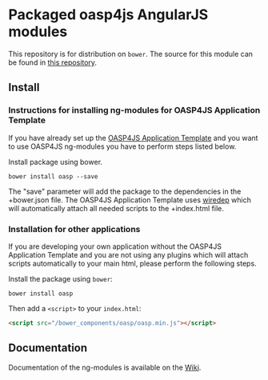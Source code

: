 # Packaged oasp4js AngularJS modules

This repository is for distribution on `bower`. The source for this module can be found in
[this repository](https://github.com/oasp/oasp4js).

## Install

### Instructions for installing ng-modules for OASP4JS Application Template

If you have already set up the [OASP4JS Application Template](https://github.com/oasp/generator-oasp) and you want to use OASP4JS ng-modules you have to perform steps listed below.

Install package using bower.

```shell
bower install oasp --save
``` 

The "save" parameter will add the package to the dependencies in the +bower.json file. The OASP4JS Application Template uses [wiredep](https://github.com/taptapship/wiredep) which will automatically attach all needed scripts to the +index.html file.

### Installation for other applications

If you are developing your own application without the OASP4JS Application Template and you are not using any plugins which will attach scripts automatically to your main html, please perform the following steps.

Install the package using `bower`:

```shell
bower install oasp
```
Then add a `<script>` to your `index.html`:

```html
<script src="/bower_components/oasp/oasp.min.js"></script>
```

## Documentation

Documentation of the ng-modules is available on the [Wiki](https://github.com/oasp/oasp4js/wiki/oasp4js-ng-modules).

